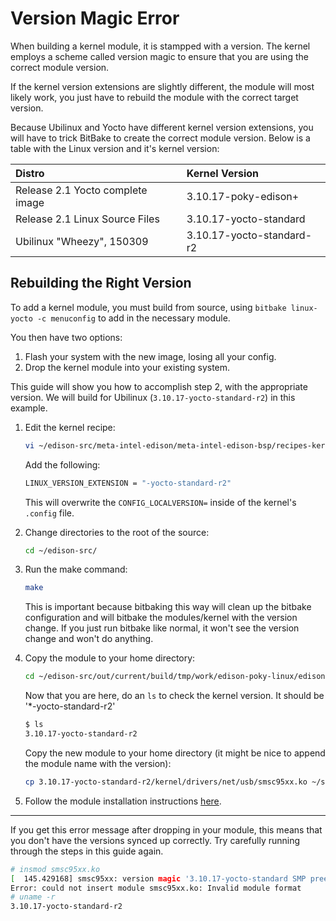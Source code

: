 Version Magic Error
===================

When building a kernel module, it is stampped with a version. The kernel employs a scheme called version magic to ensure that you are using the correct module version.

If the kernel version extensions are slightly different, the module will most likely work, you just have to rebuild the module with the correct target version.

Because Ubilinux and Yocto have different kernel version extensions, you will have to trick BitBake to create the correct module version. Below is a table with the Linux version and it's kernel version:

| Distro                           | Kernel Version            |
| :------------------------------- |:------------------------- |
| Release 2.1 Yocto complete image | 3.10.17-poky-edison+      |
| Release 2.1 Linux Source Files   | 3.10.17-yocto-standard    |
| Ubilinux "Wheezy", 150309        | 3.10.17-yocto-standard-r2 |

## Rebuilding the Right Version ##

To add a kernel module, you must build from source, using `bitbake linux-yocto -c menuconfig` to add in the necessary module.

You then have two options:
1. Flash your system with the new image, losing all your config.
2. Drop the kernel module into your existing system.

This guide will show you how to accomplish step 2, with the appropriate version. We will build for Ubilinux (`3.10.17-yocto-standard-r2`) in this example.

1. Edit the kernel recipe:

	```bash
	vi ~/edison-src/meta-intel-edison/meta-intel-edison-bsp/recipes-kernel/linux/linux-yocto_3.10.bbappend
	```

	Add the following:

	```bash
	LINUX_VERSION_EXTENSION = "-yocto-standard-r2"
	```

	This will overwrite the `CONFIG_LOCALVERSION=` inside of the kernel's `.config` file.

2. Change directories to the root of the source:
	
	```bash
	cd ~/edison-src/
	```
3. Run the make command:

	```bash
	make
	```

	This is important because bitbaking this way will clean up the bitbake configuration and will bitbake the modules/kernel with the version change. If you just run bitbake like normal, it won't see the version change and won't do anything.

4. Copy the module to your home directory:

	```bash
	cd ~/edison-src/out/current/build/tmp/work/edison-poky-linux/edison-image/1.0-r0/rootfs/lib/modules/
	```

	Now that you are here, do an `ls` to check the kernel version. It should be '*-yocto-standard-r2'

	```bash
	$ ls
	3.10.17-yocto-standard-r2
	```

	Copy the new module to your home directory (it might be nice to append the module name with the version):

	```bash
	cp 3.10.17-yocto-standard-r2/kernel/drivers/net/usb/smsc95xx.ko ~/smsc95xx.ko.3.10.17-yocto-standard-r2
	```

5. Follow the module installation instructions [here](installation.md).

--------------------------------------------------------------------

If you get this error message after dropping in your module, this means that you don't have the versions synced up correctly. Try carefully running through the steps in this guide again.

```bash
# insmod smsc95xx.ko
[  145.429168] smsc95xx: version magic '3.10.17-yocto-standard SMP preemt mod_unload ATOM ' should be '3.10.17-yocto-standard-rw SMP preemt mod_unload ATOM '
Error: could not insert module smsc95xx.ko: Invalid module format
# uname -r
3.10.17-yocto-standard-r2
```